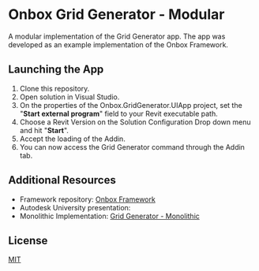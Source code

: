 # Onbox Grid Generator - Modular

A modular implementation of the Grid Generator app.
The app was developed as an example implementation of the Onbox Framework.
## Launching the App
1. Clone this repository.
2. Open solution in Visual Studio.
3. On the properties of the Onbox.GridGenerator.UIApp project, set the "**Start external program**" field to your Revit executable path.
4. Choose a Revit Version on the Solution Configuration Drop down menu and hit "**Start**".
5. Accept the loading of the Addin.
6. You can now access the Grid Generator command through the Addin tab.

## Additional Resources

- Framework repository: [Onbox Framework]
- Autodesk University presentation: 
- Monolithic Implementation: [Grid Generator - Monolithic]

## License
[MIT](https://choosealicense.com/licenses/mit/)

[Onbox Framework]: <https://github.com/engthiago/Onboxframework>
[Grid Generator - Monolithic]: <https://github.com/engthiago/Onbox.GridGenerator.Monolithic>
